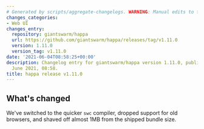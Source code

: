 ```yaml
---
# Generated by scripts/aggregate-changelogs. WARNING: Manual edits to this files will be overwritten.
changes_categories:
- Web UI
changes_entry:
  repository: giantswarm/happa
  url: https://github.com/giantswarm/happa/releases/tag/v1.11.0
  version: 1.11.0
  version_tag: v1.11.0
date: '2021-06-04T08:58:25+00:00'
description: Changelog entry for giantswarm/happa version 1.11.0, published on 04
  June 2021, 08:58.
title: happa release v1.11.0
---
```


## What's changed

We've switched to the quicker `swc` compiler, dropped support for old browsers, and shaved off almost 1MB from the shipped bundle size.
